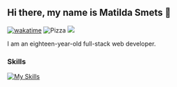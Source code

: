 ## Hi there, my name is Matilda Smets 🙌

[![wakatime](https://wakatime.com/badge/user/d59f36a5-e521-4384-8006-50557ff1b7d8.svg?style=for-the-badge)](https://wakatime.com/@d59f36a5-e521-4384-8006-50557ff1b7d8)
![Pizza](https://img.shields.io/badge/Pizza%20Lover-Yes-red?style=for-the-badge)
![](https://komarev.com/ghpvc/?username=issatillie&style=for-the-badge)


I am an eighteen-year-old full-stack web developer.

### Skills
[![My Skills](https://skillicons.dev/icons?i=html,bootstrap,tailwindcss,css,js,php,laravel,mysql,py,react,cs,cpp&theme=dark)](https://skillicons.dev)
